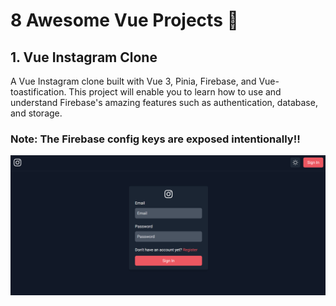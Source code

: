
# 8 Awesome Vue Projects 🚀

## 1. Vue Instagram Clone

A Vue Instagram clone built with Vue 3, Pinia, Firebase, and Vue-toastification. This project will enable you to learn how to use and understand Firebase's amazing features such as authentication, database, and storage.

### Note: The Firebase config keys are exposed intentionally!!

![Instagram Login Page](./Project%20Images/Vue-Instagram-Login-Page.png)
